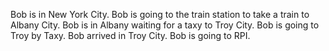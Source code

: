 Bob is in New York City.
Bob is going to the train station to take a train to Albany City.
Bob is in Albany waiting for a taxy to Troy City.
Bob is going to Troy by Taxy.
Bob arrived in Troy City.
Bob is going to RPI.
